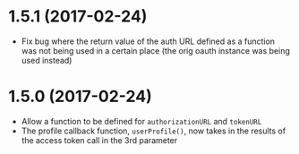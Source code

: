 # 1.5.1 (2017-02-24)

  * Fix bug where the return value of the auth URL defined as a function was not being used in a certain place (the orig oauth instance was being used instead)

# 1.5.0 (2017-02-24)

  * Allow a function to be defined for `authorizationURL` and `tokenURL`
  * The profile callback function, `userProfile()`, now takes in the results of the access token call in the 3rd parameter


